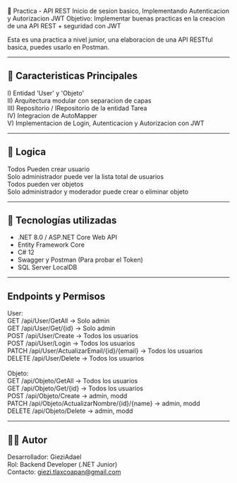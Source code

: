 🧩 Practica - API REST Inicio de sesion basico, Implementando Autenticacion y Autorizacion JWT
Objetivo: Implementar buenas practicas en la creacion de una API REST + seguridad con JWT

Esta es una practica a nivel junior, una elaboracion de una API RESTful basica, puedes usarlo en Postman.

------------------------------------------------------------
🚀 Caracteristicas Principales
------------------------------------------------------------
I) Entidad 'User' y 'Objeto' <br>
II) Arquitectura modular con separacion de capas <br>
III) Repositorio / IRepositorio de la entidad Tarea <br>
IV) Integracion de AutoMapper <br>
V) Implementacion de Login, Autenticacion y Autorizacion con JWT <br>

------------------------------------------------------------
🧰 Logica
------------------------------------------------------------
Todos Pueden crear usuario <br>
Solo administrador puede ver la lista total de usuarios <br>
Todos pueden ver objetos <br>
Solo administrador y moderador puede crear o eliminar objeto <br>

------------------------------------------------------------
🧰 Tecnologías utilizadas
------------------------------------------------------------
- .NET 8.0 / ASP.NET Core Web API <br>
- Entity Framework Core <br>
- C# 12 <br>
- Swagger y Postman (Para probar el Token) <br>
- SQL Server LocalDB <br>

------------------------------------------------------------
Endpoints y Permisos
------------------------------------------------------------
User:<br>
GET /api/User/GetAll → Solo admin<br>
GET /api/User/Get/{id} → Solo admin<br>
POST /api/User/Create → Todos los usuarios<br>
POST /api/User/Login → Todos los usuarios<br>
PATCH /api/User/ActualizarEmail/{id}/{email} → Todos los usuarios<br>
DELETE /api/User/Delete → Todos los usuarios<br>
<br>
Objeto:<br>
GET /api/Objeto/GetAll → Todos los usuarios<br>
GET /api/Objeto/Get/{id} → Todos los usuarios<br>
POST /api/Objeto/Create → admin, modd<br>
PATCH /api/Objeto/ActualizarNombre/{id}/{name} → admin, modd<br>
DELETE /api/Objeto/Delete → admin, modd<br>


------------------------------------------------------------
🧑‍💻 Autor
------------------------------------------------------------
Desarrollador: GieziAdael <br>
Rol: Backend Developer (.NET Junior) <br>
Contacto: giezi.tlaxcoapan@gmail.com <br>


